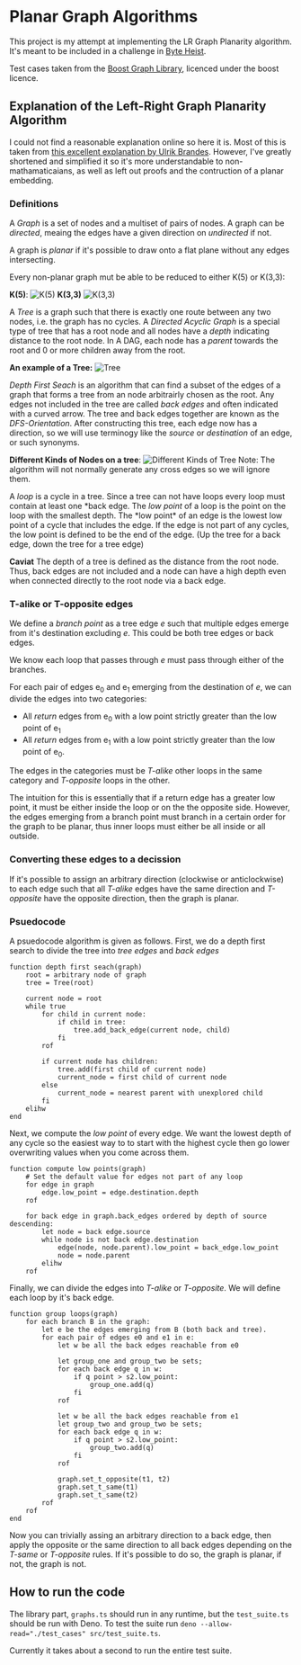 # Planar Graph Algorithms

This project is my attempt at implementing the LR Graph Planarity algorithm. It's meant to be included in a challenge in [Byte Heist](https://byte-heist.com).

Test cases taken from the [Boost Graph Library](https://github.com/boostorg/graph/tree/develop),
licenced under the boost licence.

## Explanation of the Left-Right Graph Planarity Algorithm

I could not find a reasonable explanation online so here it is. Most of this is taken from [this excellent explanation by Ulrik Brandes](https://www.cs.ubc.ca/~will/536E/papers/LRPlanarityBrandes.pdf). However, I've greatly shortened and simplified it so it's more understandable to non-mathamaticaians, as well as left out proofs and the contruction of a planar embedding.

### Definitions

A _Graph_ is a set of nodes and a multiset of pairs of nodes. A graph can be _directed_, meaing the edges have a given direction on _undirected_ if not.

A graph is _planar_ if it's possible to draw onto a flat plane without any edges intersecting.

Every non-planar graph mut be able to be reduced to either K(5) or K(3,3):

**K(5)**:
![K(5)](https://upload.wikimedia.org/wikipedia/commons/thumb/c/cf/Complete_graph_K5.svg/120px-Complete_graph_K5.svg.png)
**K(3,3)**
![K(3,3)](https://upload.wikimedia.org/wikipedia/commons/thumb/f/f3/Biclique_K_3_3.svg/100px-Biclique_K_3_3.svg.png)

A _Tree_ is a graph such that there is exactly one route between any two nodes, i.e. the graph has no cycles. A _Directed Acyclic Graph_ is a special type of tree that has a root node and all nodes have a _depth_ indicating distance to the root node. In A DAG, each node has a _parent_ towards the root and 0 or more children away from the root.

**An example of a Tree:** ![Tree](https://upload.wikimedia.org/wikipedia/commons/thumb/2/24/Tree_graph.svg/180px-Tree_graph.svg.png)

_Depth First Seach_ is an algorithm that can find a subset of the edges of a graph that forms a tree from an node arbitrairly chosen as the root. Any edges not included in the tree are called _back edges_ and often indicated with a curved arrow. The tree and back edges together are known as the _DFS-Orientation_. After constructing this tree, each edge now has a direction, so we will use terminogy like the _source_ or _destination_ of an edge, or such synonyms.

**Different Kinds of Nodes on a tree**: ![Different Kinds of Tree](https://upload.wikimedia.org/wikipedia/commons/thumb/5/57/Tree_edges.svg/330px-Tree_edges.svg.png) Note: The algorithm will not normally generate any cross edges so we will ignore them.

A _loop_ is a cycle in a tree. Since a tree can not have loops every loop must contain at least one *back edge. The *low point* of a loop is the point on the loop with the smallest depth. The *low point\* of an edge
is the lowest low point of a cycle that includes the edge. If the edge is not part of any cycles, the low point is defined to be the end of the edge. (Up the tree for a back edge, down the tree for a tree edge)

**Caviat** The depth of a tree is defined as the distance from the root node. Thus, back edges are not included and a node can have a high depth even when connected directly to the root node via a back edge.

### T-alike or T-opposite edges

We define a _branch point_ as a tree edge _e_ such that multiple edges emerge from it's destination excluding _e_. This could be both tree edges or back edges.

We know each loop that passes through _e_ must pass through either of the branches.

For each pair of edges e<sub>0</sub> and e<sub>1</sub> emerging from the destination of _e_, we can divide the edges into two categories:

- All _return_ edges from e<sub>0</sub> with a low point strictly greater than the low point of e<sub>1</sub>
- All _return_ edges from e<sub>1</sub> with a low point strictly greater than the low point of e<sub>0</sub>.

The edges in the categories must be _T-alike_ other loops in the same category and _T-opposite_ loops in the other.

The intuition for this is essentially that if a return edge has a greater low point, it must be either inside the loop or on the the opposite side. However, the edges emerging from a branch point must branch in a certain order for the graph to be planar, thus inner loops must either be all inside or all outside.

### Converting these edges to a decission

If it's possible to assign an arbitrary direction (clockwise or anticlockwise) to each edge such that all _T-alike_ edges have the same direction and _T-opposite_ have the opposite direction, then the graph is planar.

### Psuedocode

A psuedocode algorithm is given as follows. First, we do a depth first search to divide the tree into
_tree edges_ and _back edges_

```
function depth first seach(graph)
    root = arbitrary node of graph
    tree = Tree(root)

    current node = root
    while true
        for child in current node:
            if child in tree:
                tree.add_back_edge(current node, child)
            fi
        rof

        if current node has children:
            tree.add(first child of current node)
            current_node = first child of current node
        else
            current_node = nearest parent with unexplored child
        fi
    elihw
end
```

Next, we compute the _low point_ of every edge. We want the lowest depth of any cycle so the easiest
way to to start with the highest cycle then go lower overwriting values when you come across them.

```
function compute low points(graph)
    # Set the default value for edges not part of any loop
    for edge in graph
        edge.low_point = edge.destination.depth
    rof

    for back edge in graph.back_edges ordered by depth of source descending:
        let node = back edge.source
        while node is not back edge.destination
            edge(node, node.parent).low_point = back_edge.low_point
            node = node.parent
        elihw
    rof
```

Finally, we can divide the edges into _T-alike_ or _T-opposite_. We will define each loop by it's back edge.

```
function group loops(graph)
    for each branch B in the graph:
        let e be the edges emerging from B (both back and tree).
        for each pair of edges e0 and e1 in e:
            let w be all the back edges reachable from e0

            let group_one and group_two be sets;
            for each back edge q in w:
                if q point > s2.low_point:
                    group_one.add(q)
                fi
            rof

            let w be all the back edges reachable from e1
            let group_two and group_two be sets;
            for each back edge q in w:
                if q point > s2.low_point:
                    group_two.add(q)
                fi
            rof

            graph.set_t_opposite(t1, t2)
            graph.set_t_same(t1)
            graph.set_t_same(t2)
        rof
    rof
end
```

Now you can trivially assing an arbitrary direction to a back edge, then apply the opposite or the same direction to all back edges depending on the _T-same_ or _T-opposite_ rules. If it's possible
to do so, the graph is planar, if not, the graph is not.

## How to run the code

The library part, `graphs.ts` should run in any runtime, but the `test_suite.ts` should be run with Deno. To test the suite run `deno --allow-read="./test_cases" src/test_suite.ts`.

Currently it takes about a second to run the entire test suite.
